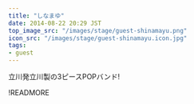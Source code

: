 ```yaml
---
title: "しなまゆ"
date: 2014-08-22 20:29 JST
top_image_src: "/images/stage/guest-shinamayu.png"
icon_src: "/images/stage/guest-shinamayu.icon.jpg"
tags:
- guest
---
```

立川発立川製の3ピースPOPバンド!

!READMORE